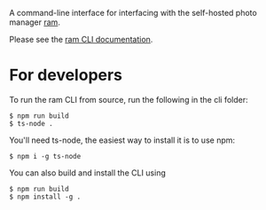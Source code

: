 A command-line interface for interfacing with the self-hosted photo manager [ram](https://ram.app/).

Please see the [ram CLI documentation](https://ram.app/docs/features/command-line-interface).

# For developers

To run the ram CLI from source, run the following in the cli folder:

    $ npm run build
    $ ts-node .

You'll need ts-node, the easiest way to install it is to use npm:

    $ npm i -g ts-node

You can also build and install the CLI using

    $ npm run build
    $ npm install -g .
